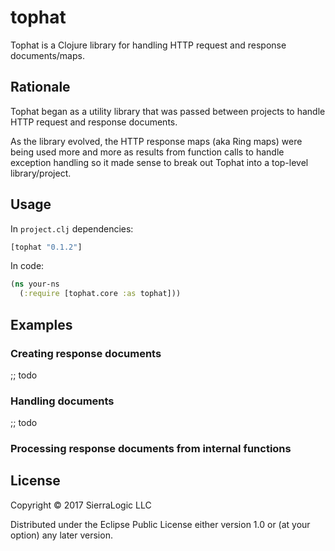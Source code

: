 # tophat

Tophat is a Clojure library for handling HTTP request and response documents/maps.

## Rationale

Tophat began as a utility library that was passed between projects to handle
HTTP request and response documents.

As the library evolved, the HTTP response maps (aka Ring maps) were being used
more and more as results from function calls to handle exception handling
so it made sense to break out Tophat into a top-level library/project. 

## Usage

In `project.clj` dependencies:

```clojure
[tophat "0.1.2"]

```

In code:

```clojure
(ns your-ns
  (:require [tophat.core :as tophat]))

```

## Examples

### Creating response documents

;; todo

### Handling documents

;; todo

### Processing response documents from internal functions
 

## License

Copyright © 2017 SierraLogic LLC

Distributed under the Eclipse Public License either version 1.0 or (at
your option) any later version.

